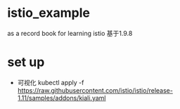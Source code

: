 # istio_example
as a record book for learning istio
基于1.9.8

# set up 
- 可视化 kubectl apply -f https://raw.githubusercontent.com/istio/istio/release-1.11/samples/addons/kiali.yaml